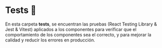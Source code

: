 # Tests 🧪

En esta carpeta **tests**, se encuentran las pruebas (React Testing Library & Jest & Vitest) aplicados a los componentes para verificar que el comportamiento de los componentes sea el correcto, y para mejorar la calidad y reducir los errores en producción.
